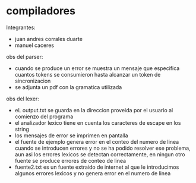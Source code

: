 compiladores
============
Integrantes:
- juan andres corrales duarte
- manuel caceres

obs del parser:
- cuando se produce un error se muestra un mensaje que especifica cuantos tokens se consumieron hasta alcanzar
un token de sincronizacion
- se adjunta un pdf con la gramatica utilizada

obs del lexer:
- eL output.txt se guarda en la direccion proveida por el usuario al comienzo del programa
- el analizador lexico tiene en cuenta los caracteres de escape en los string
- los mensajes de error se imprimen en pantalla
- el fuente de ejemplo genera error en el conteo del numero de linea cuando se introducen errores
y no se ha podido resolver ese problema, aun asi los errores lexicos se detectan correctamente, 
en ningun otro fuente se produce errores de conteo de linea
- fuente2.txt es un fuente extraido de internet al que le introducimos algunos errores lexicos y no genera error
en el numero de linea